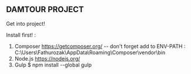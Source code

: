 ## DAMTOUR PROJECT

Get into project!

Install first! :
1. Composer  https://getcomposer.org/   -- don't forget add to ENV-PATH : C:\Users\Fathurozak\AppData\Roaming\Composer\vendor\bin
2. Node.js  https://nodejs.org/
3. Gulp  $ npm install --global gulp
